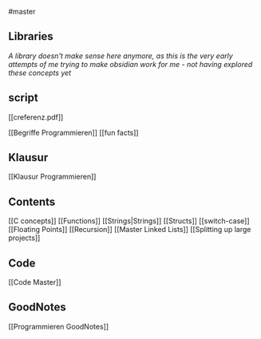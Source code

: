 #master 

## Libraries
_A library doesn't make sense here anymore, as this is the very early attempts of me trying to make obsidian work for me - not having explored these concepts yet_
## script
[[creferenz.pdf]]

[[Begriffe Programmieren]]
[[fun facts]]

## Klausur
[[Klausur Programmieren]]

## Contents
[[C concepts]]
[[Functions]]
[[Strings|Strings]]
[[Structs]]
[[switch-case]]
[[Floating Points]]
[[Recursion]]
[[Master Linked Lists]]
[[Splitting up large projects]]

## Code
[[Code Master]]

## GoodNotes
[[Programmieren GoodNotes]]


